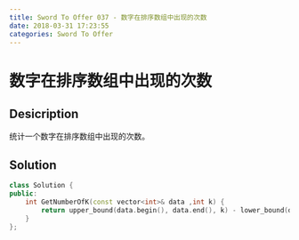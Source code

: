 ```yaml
---
title: Sword To Offer 037 - 数字在排序数组中出现的次数
date: 2018-03-31 17:23:55
categories: Sword To Offer
---
```

# 数字在排序数组中出现的次数

<!--more-->

## Desicription

统计一个数字在排序数组中出现的次数。

## Solution

```cpp
class Solution {
public:
    int GetNumberOfK(const vector<int>& data ,int k) {
        return upper_bound(data.begin(), data.end(), k) - lower_bound(data.begin(), data.end(), k);
    }
};
```